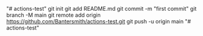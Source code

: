 "# actions-test"  git init git add README.md git commit -m "first commit" git branch -M main git remote add origin https://github.com/Bantersmith/actions-test.git git push -u origin main
"# actions-test" 
